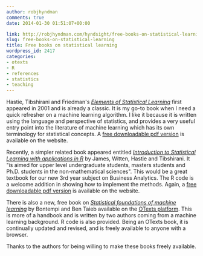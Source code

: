 ```yaml
---
author: robjhyndman
comments: true
date: 2014-01-30 01:51:07+00:00

link: http://robjhyndman.com/hyndsight/free-books-on-statistical-learning/
slug: free-books-on-statistical-learning
title: Free books on statistical learning
wordpress_id: 2417
categories:
- otexts
- R
- references
- statistics
- teaching
---
```


Hastie, Tibshirani and Friedman's [_Elements of Statistical Learning_](http://statweb.stanford.edu/~tibs/ElemStatLearn/) first appeared in 2001 and is already a classic. It is my go-to book when I need a quick refresher on a machine learning algorithm. I like it because it is written using the language and perspective of statistics, and provides a very useful entry point into the literature of machine learning which has its own terminology for statistical concepts. A [free downloadable pdf version](http://statweb.stanford.edu/~tibs/ElemStatLearn/printings/ESLII_print10.pdf) is available on the website.

Recently, a simpler related book appeared entitled [_Introduction to Statistical Learning with applications in R_](http://www-bcf.usc.edu/~gareth/ISL/) by James, Witten, Hastie and Tibshirani. It "is aimed for upper level undergraduate students, masters students and Ph.D. students in the non-mathematical sciences". This would be a great textbook for our new 3rd year subject on Business Analytics. The R code is a welcome addition in showing how to implement the methods. Again, a [free downloadable pdf version](http://www-bcf.usc.edu/~gareth/ISL/ISLR%20First%20Printing.pdf) is available on the website.

There is also a new, free book on [_Statistical foundations of machine learning_](https://www.otexts.org/book/sfml) by Bontempi and Ben Taieb available on the [OTexts platform](https://www.otexts.org/). This is more of a handbook and is written by two authors coming from a machine learning background. R code is also provided. Being an OTexts book, it is continually updated and revised, and is freely available to anyone with a browser.

Thanks to the authors for being willing to make these books freely available.

